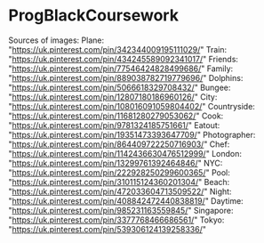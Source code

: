 # ProgBlackCoursework
Sources of images: 
Plane: "https://uk.pinterest.com/pin/342344009195111029/"
Train: "https://uk.pinterest.com/pin/434245589092341017/"
Friends: "https://uk.pinterest.com/pin/77546424828499686/"
Family: "https://uk.pinterest.com/pin/889038782719779696/"
Dolphins: "https://uk.pinterest.com/pin/5066618329708432/"
Bungee: "https://uk.pinterest.com/pin/12807180186960126/"
City: "https://uk.pinterest.com/pin/108016091059804402/"
Countryside: "https://uk.pinterest.com/pin/11681280279053062/"
Cook: "https://uk.pinterest.com/pin/9781324185751661/"
Eatout: "https://uk.pinterest.com/pin/19351473393647709/"
Photographer: "https://uk.pinterest.com/pin/864409722250716903/"
Chef: "https://uk.pinterest.com/pin/1142436630476512999/"
London: "https://uk.pinterest.com/pin/13299761392464846/"
NYC: "https://uk.pinterest.com/pin/222928250299600365/"
Pool: "https://uk.pinterest.com/pin/310115124360201304/"
Beach: "https://uk.pinterest.com/pin/472033604713509522/"
Night: "https://uk.pinterest.com/pin/408842472440838819/"
Daytime: "https://uk.pinterest.com/pin/985231163559845/"
Singapore: "https://uk.pinterest.com/pin/3377768466686561/"
Tokyo: "https://uk.pinterest.com/pin/539306124139258336/"